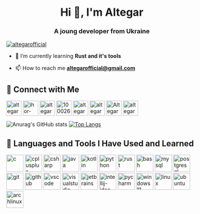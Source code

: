 <h1 align="center">Hi 👋, I'm Altegar</h1>
<h3 align="center">A joung developer from Ukraine</h3>

<p align="left">
  <a href="https://x.com/altegarofficial" target="blank"><img src="https://img.shields.io/twitter/follow/altegarofficial?logo=x&style=for-the-badge" alt="altegarofficial"/></a>
</p>

- 🌱 I’m currently learning **Rust and it's tools**

- 📫 How to reach me **altegarofficial@gmail.com**

<h2 align="left">📱&nbsp;Connect with Me</h3>
<p align="left">
  <a href="https://x.com/altegarofficial" target="blank"><img align="center" src="https://www.vectorlogo.zone/logos/x/x-icon.svg" alt="altegarofficial" height="40" width="40"/></a>
  <a href="https://linkedin.com/in/ihor-sushynskyi-2765a824b" target="blank"><img align="center" src="https://www.vectorlogo.zone/logos/linkedin/linkedin-icon.svg" alt="ihor-sushynskyi-2765a824b" height="40" width="40"/></a>
  <a href="https://stackoverflow.com/users/19906046/altegar" target="blank"><img align="center" src="https://www.vectorlogo.zone/logos/stackoverflow/stackoverflow-icon.svg" alt="altegar" height="40" width="40"/></a>
  <a href="https://facebook.com/100026808647207" target="blank"><img align="center" src="https://www.vectorlogo.zone/logos/facebook/facebook-official.svg" alt="100026808647207" height="40" width="40"/></a>
  <a href="https://instagram.com/altegarofficial" target="blank"><img align="center" src="https://www.vectorlogo.zone/logos/instagram/instagram-icon.svg" alt="altegarofficial" height="40" width="40"/></a>
  <a href="https://www.threads.net/@altegarofficial" target="blank"><img align="center" src="https://github.com/edent/SuperTinyIcons/blob/master/images/svg/threads.svg" alt="altegarofficial" height="40" width="40"/></a>
  <a href="https://www.youtube.com/c/@Altegar" target="blank"><img align="center" src="https://www.vectorlogo.zone/logos/youtube/youtube-icon.svg" alt="Altegar" height="40" width="40"/></a>
  <a href="https://www.leetcode.com/altegar" target="blank"><img align="center" src="https://raw.githubusercontent.com/rahuldkjain/github-profile-readme-generator/master/src/images/icons/Social/leet-code.svg" alt="altegar" height="40" width="40"/></a>
</p>

![Anurag's GitHub stats](https://github-readme-stats.vercel.app/api?username=Altegar&show_icons=true&theme=transparent&border_radius=8)
[![Top Langs](https://github-readme-stats.vercel.app/api/top-langs/?username=Altegar&theme=transparent&layout=compact&border_radius=6)](https://github.com/anuraghazra/github-readme-stats)

<h2 align="left">🚀&nbsp;Languages and Tools I Have Used and Learned</h3>
<p align="left">
  <img src="https://cdn.jsdelivr.net/gh/devicons/devicon@latest/icons/c/c-original.svg" alt="c" width="45" height="45"/>
  <img src="https://cdn.jsdelivr.net/gh/devicons/devicon@latest/icons/cplusplus/cplusplus-original.svg" alt="cplusplus" width="45" height="45"/>
  <img src="https://cdn.jsdelivr.net/gh/devicons/devicon@latest/icons/csharp/csharp-original.svg" alt="csharp" width="45" height="45"/>
  <img src="https://cdn.jsdelivr.net/gh/devicons/devicon@latest/icons/java/java-original.svg" alt="java" width="45" height="45"/>
  <img src="https://cdn.jsdelivr.net/gh/devicons/devicon@latest/icons/kotlin/kotlin-original.svg" alt="kotlin" width="45" height="45"/>
  <img src="https://cdn.jsdelivr.net/gh/devicons/devicon@latest/icons/python/python-original.svg" alt="python" width="45" height="45"/>
  <img src="https://cdn.jsdelivr.net/gh/devicons/devicon@latest/icons/rust/rust-original.svg" alt="rust" width="45" height="45"/>
  <img src="https://cdn.jsdelivr.net/gh/devicons/devicon/icons/bash/bash-original.svg" alt="bash" width="45" height="45"/>
  <img src="https://cdn.jsdelivr.net/gh/devicons/devicon@latest/icons/mysql/mysql-original.svg" alt="mysql" width="45" height="45"/>
  <img src="https://cdn.jsdelivr.net/gh/devicons/devicon@latest/icons/postgresql/postgresql-original.svg" alt="postgresql" width="45" height="45"/>
  <img src="https://cdn.jsdelivr.net/gh/devicons/devicon@latest/icons/git/git-original.svg" alt="git" width="45" height="45"/>
  <img src="https://cdn.jsdelivr.net/gh/devicons/devicon@latest/icons/github/github-original.svg" alt="github" width="45" height="45"/>
  <img src="https://cdn.jsdelivr.net/gh/devicons/devicon/icons/vscode/vscode-original.svg" alt="vscode" width="45" height="45"/>
  <img src="https://cdn.jsdelivr.net/gh/devicons/devicon@latest/icons/visualstudio/visualstudio-original.svg" alt="visualstudio" width="45" height="45"/>
  <img src="https://cdn.jsdelivr.net/gh/devicons/devicon@latest/icons/jetbrains/jetbrains-original.svg" alt="jetbrains" width="45" height="45"/>
  <img src="https://cdn.jsdelivr.net/gh/devicons/devicon@latest/icons/intellij/intellij-original.svg" alt="intellij-idea" width="45" height="45"/>
  <img src="https://cdn.jsdelivr.net/gh/devicons/devicon@latest/icons/pycharm/pycharm-original.svg" alt="pycharm" width="45" height="45"/>
  <img src="https://cdn.jsdelivr.net/gh/devicons/devicon@latest/icons/windows11/windows11-original.svg" alt="windows11" width="45" height="45"/>
  <img src="https://cdn.jsdelivr.net/gh/devicons/devicon@latest/icons/linux/linux-original.svg" alt="linux" width="45" height="45"/>
  <img src="https://cdn.jsdelivr.net/gh/devicons/devicon@latest/icons/ubuntu/ubuntu-original.svg" alt="ubuntu" width="45" height="45"/>
  <img src="https://cdn.jsdelivr.net/gh/devicons/devicon@latest/icons/archlinux/archlinux-original.svg" alt="archlinux" width="45" height="45"/>
</p>
